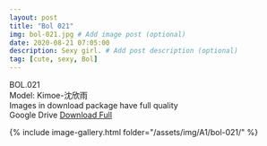 ```yaml
---
layout: post
title: "Bol 021"
img: bol-021.jpg # Add image post (optional)
date: 2020-08-21 07:05:00
description: Sexy girl. # Add post description (optional)
tag: [cute, sexy, Bol]
---
```

BOL.021  
Model: Kimoe-沈欣雨                                                                     
Images in download package have full quality                    
Google Drive [Download Full](http://gestyy.com/ew3Pcm)

{% include image-gallery.html folder="/assets/img/A1/bol-021/" %}
